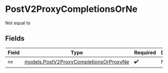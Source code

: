 # PostV2ProxyCompletionsOrNe

Not equal to


## Fields

| Field                                                                                  | Type                                                                                   | Required                                                                               | Description                                                                            |
| -------------------------------------------------------------------------------------- | -------------------------------------------------------------------------------------- | -------------------------------------------------------------------------------------- | -------------------------------------------------------------------------------------- |
| `ne`                                                                                   | [models.PostV2ProxyCompletionsOrProxyNe](../models/postv2proxycompletionsorproxyne.md) | :heavy_check_mark:                                                                     | N/A                                                                                    |